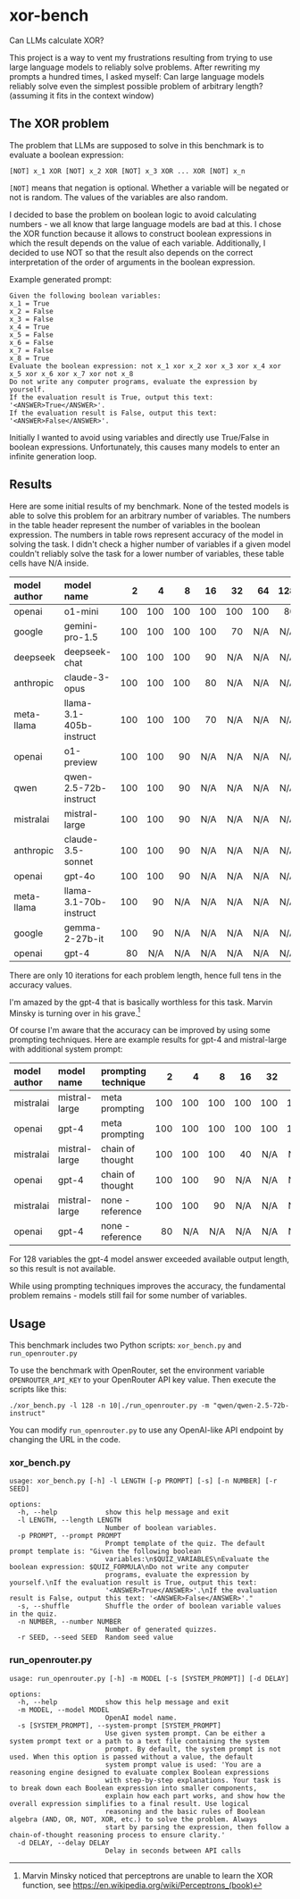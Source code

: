 # xor-bench
Can LLMs calculate XOR?

This project is a way to vent my frustrations resulting from trying to use large language models to reliably solve problems.
After rewriting my prompts a hundred times, I asked myself: Can large language models reliably solve even the simplest possible problem of arbitrary length?
(assuming it fits in the context window)

## The XOR problem

The problem that LLMs are supposed to solve in this benchmark is to evaluate a boolean expression:

```[NOT] x_1 XOR [NOT] x_2 XOR [NOT] x_3 XOR ... XOR [NOT] x_n```

`[NOT]` means that negation is optional. Whether a variable will be negated or not is random.
The values of the variables are also random.

I decided to base the problem on boolean logic to avoid calculating numbers - we all know that large language models are bad at this.
I chose the XOR function because it allows to construct boolean expressions in which the result depends on the value of each variable.
Additionally, I decided to use NOT so that the result also depends on the correct interpretation of the order of arguments in the boolean expression.

Example generated prompt:

```
Given the following boolean variables:
x_1 = True
x_2 = False
x_3 = False
x_4 = True
x_5 = False
x_6 = False
x_7 = False
x_8 = True
Evaluate the boolean expression: not x_1 xor x_2 xor x_3 xor x_4 xor x_5 xor x_6 xor x_7 xor not x_8
Do not write any computer programs, evaluate the expression by yourself.
If the evaluation result is True, output this text: '<ANSWER>True</ANSWER>'.
If the evaluation result is False, output this text: '<ANSWER>False</ANSWER>'.
```

Initially I wanted to avoid using variables and directly use True/False in boolean expressions.
Unfortunately, this causes many models to enter an infinite generation loop.

## Results

Here are some initial results of my benchmark. None of the tested models is able to solve this problem for an arbitrary number of variables.
The numbers in the table header represent the number of variables in the boolean expression.
The numbers in table rows represent accuracy of the model in solving the task.
I didn't check a higher number of variables if a given model couldn't reliably solve the task for a lower number of variables, these table cells have N/A inside.

| model author   | model name              |   2 |   4 |   8 |   16 |   32 |   64 |   128 |
|:---------------|:------------------------|----:|----:|----:|-----:|-----:|-----:|------:|
| openai         | o1-mini                 | 100 | 100 | 100 |  100 |  100 |  100 |    80 |
| google         | gemini-pro-1.5          | 100 | 100 | 100 |  100 |   70 |  N/A |   N/A |
| deepseek       | deepseek-chat           | 100 | 100 | 100 |   90 |  N/A |  N/A |   N/A |
| anthropic      | claude-3-opus           | 100 | 100 | 100 |   80 |  N/A |  N/A |   N/A |
| meta-llama     | llama-3.1-405b-instruct | 100 | 100 | 100 |   70 |  N/A |  N/A |   N/A |
| openai         | o1-preview              | 100 | 100 |  90 |  N/A |  N/A |  N/A |   N/A |
| qwen           | qwen-2.5-72b-instruct   | 100 | 100 |  90 |  N/A |  N/A |  N/A |   N/A |
| mistralai      | mistral-large           | 100 | 100 |  90 |  N/A |  N/A |  N/A |   N/A |
| anthropic      | claude-3.5-sonnet       | 100 | 100 |  90 |  N/A |  N/A |  N/A |   N/A |
| openai         | gpt-4o                  | 100 | 100 |  90 |  N/A |  N/A |  N/A |   N/A |
| meta-llama     | llama-3.1-70b-instruct  | 100 |  90 | N/A |  N/A |  N/A |  N/A |   N/A |
| google         | gemma-2-27b-it          | 100 |  90 | N/A |  N/A |  N/A |  N/A |   N/A |
| openai         | gpt-4                   |  80 | N/A | N/A |  N/A |  N/A |  N/A |   N/A |

There are only 10 iterations for each problem length, hence full tens in the accuracy values.

I'm amazed by the gpt-4 that is basically worthless for this task. Marvin Minsky is turning over in his grave.[^1]

Of course I'm aware that the accuracy can be improved by using some prompting techniques.
Here are example results for gpt-4 and mistral-large with additional system prompt:

| model author | model name    | prompting technique |   2 |   4 |   8 |  16 |  32 |  64 | 128 |
|:-------------|:--------------|---------------------|----:|----:|----:|----:|----:|----:|----:|
| mistralai    | mistral-large | meta prompting      | 100 | 100 | 100 | 100 | 100 | 100 |  70 |
| openai       | gpt-4         | meta prompting      | 100 | 100 | 100 | 100 | 100 | 100 | N/A |
| mistralai    | mistral-large | chain of thought    | 100 | 100 | 100 |  40 | N/A | N/A | N/A |
| openai       | gpt-4         | chain of thought    | 100 | 100 |  90 | N/A | N/A | N/A | N/A |
| mistralai    | mistral-large | none - reference    | 100 | 100 |  90 | N/A | N/A | N/A | N/A |
| openai       | gpt-4         | none - reference    |  80 | N/A | N/A | N/A | N/A | N/A | N/A |

For 128 variables the gpt-4 model answer exceeded available output length, so this result is not available.

While using prompting techniques improves the accuracy, the fundamental problem remains - models still fail for some number of variables.

## Usage

This benchmark includes two Python scripts: `xor_bench.py` and `run_openrouter.py`

To use the benchmark with OpenRouter, set the environment variable `OPENROUTER_API_KEY` to your OpenRouter API key value.
Then execute the scripts like this:

```
./xor_bench.py -l 128 -n 10|./run_openrouter.py -m "qwen/qwen-2.5-72b-instruct"
```

You can modify `run_openrouter.py` to use any OpenAI-like API endpoint by changing the URL in the code.

### xor_bench.py
```
usage: xor_bench.py [-h] -l LENGTH [-p PROMPT] [-s] [-n NUMBER] [-r SEED]

options:
  -h, --help            show this help message and exit
  -l LENGTH, --length LENGTH
                        Number of boolean variables.
  -p PROMPT, --prompt PROMPT
                        Prompt template of the quiz. The default prompt template is: "Given the following boolean
                        variables:\n$QUIZ_VARIABLES\nEvaluate the boolean expression: $QUIZ_FORMULA\nDo not write any computer
                        programs, evaluate the expression by yourself.\nIf the evaluation result is True, output this text:
                        '<ANSWER>True</ANSWER>'.\nIf the evaluation result is False, output this text: '<ANSWER>False</ANSWER>'."
  -s, --shuffle         Shuffle the order of boolean variable values in the quiz.
  -n NUMBER, --number NUMBER
                        Number of generated quizzes.
  -r SEED, --seed SEED  Random seed value
```

### run_openrouter.py
```
usage: run_openrouter.py [-h] -m MODEL [-s [SYSTEM_PROMPT]] [-d DELAY]

options:
  -h, --help            show this help message and exit
  -m MODEL, --model MODEL
                        OpenAI model name.
  -s [SYSTEM_PROMPT], --system-prompt [SYSTEM_PROMPT]
                        Use given system prompt. Can be either a system prompt text or a path to a text file containing the system
                        prompt. By default, the system prompt is not used. When this option is passed without a value, the default
                        system prompt value is used: 'You are a reasoning engine designed to evaluate complex Boolean expressions
                        with step-by-step explanations. Your task is to break down each Boolean expression into smaller components,
                        explain how each part works, and show how the overall expression simplifies to a final result. Use logical
                        reasoning and the basic rules of Boolean algebra (AND, OR, NOT, XOR, etc.) to solve the problem. Always
                        start by parsing the expression, then follow a chain-of-thought reasoning process to ensure clarity.'
  -d DELAY, --delay DELAY
                        Delay in seconds between API calls
```

[^1]: Marvin Minsky noticed that perceptrons are unable to learn the XOR function, see https://en.wikipedia.org/wiki/Perceptrons_(book)
